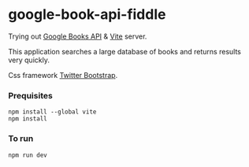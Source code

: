 # google-book-api-fiddle
Trying out [Google Books API](https://developers.google.com/books) & [Vite](https://vitejs.dev/) server.

This application searches a large database of books and returns results very quickly.

Css framework [Twitter Bootstrap](https://getbootstrap.com/).
### Prequisites 
```
npm install --global vite
npm install
```
### To run 
```
npm run dev
```

